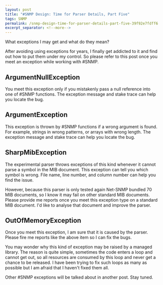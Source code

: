 ```yaml
---
layout: post
title: "#SNMP Design: Time for Parser Details, Part Five"
tags: SNMP
permalink: /snmp-design-time-for-parser-details-part-five-39f92e7fdff6
excerpt_separator: <!--more-->
---
```

What exceptions I may get and what do they mean?

After avoiding using exceptions for years, I finally get addicted to it and find out how to put them under my control. So please refer to this post once you meet an exception while working with #SNMP.
<!--more-->

## ArgumentNullException

You meet this exception only if you mistakenly pass a null reference into one of #SNMP functions. The exception message and stake trace can help you locate the bug.

## ArgumentException

This exception is thrown by #SNMP functions if a wrong argument is found. For example, strings in wrong patterns, or arrays with wrong length. The exception message and stake trace can help you locate the bug.

## SharpMibException

The experimental parser throws exceptions of this kind whenever it cannot parse a symbol in the MIB document. This exception can tell you which symbol is wrong. File name, line number, and column number can help you find the issue.

However, because this parser is only tested again Net-SNMP bundled 70 MIB documents, so I know it may fail on other standard MIB documents. Please provide me reports once you meet this exception type on a standard MIB document. I'd like to analyse that document and improve the parser.

## OutOfMemoryException

Once you meet this exception, I am sure that it is caused by the parser. Please fire me reports like the above item so I can fix the bugs.

You may wonder why this kind of exception may be raised by a managed library. The reason is quite simple, sometimes the code enters a loop and cannot get out, so all resources are consumed by this loop and never get a chance to be released. I have been trying to fix such loops as many as possible but I am afraid that I haven't fixed them all.

Other #SNMP exceptions will be talked about in another post. Stay tuned.
